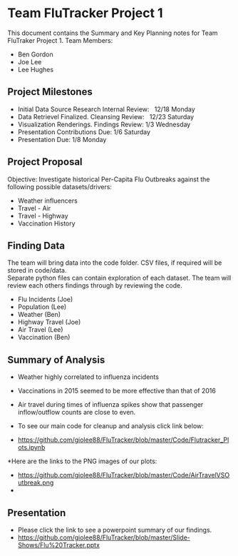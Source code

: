 # Team FluTracker Project 1

This document contains the Summary and Key Planning notes for Team FluTraker Project 1.
Team Members: 
* Ben Gordon
* Joe Lee
* Lee Hughes

## Project Milestones

*  Initial Data Source Research Internal Review:   12/18 Monday
*  Data Retrievel Finalized.  Cleansing Review:   12/23 Saturday
*  Visualization Renderings. Findings Review:  1/3 Wednesday
*  Presentation Contributions Due: 1/6 Saturday
*  Presentation Due:  1/8 Monday

## Project Proposal
Objective: Investigate historical Per-Capita Flu Outbreaks against the following possible datasets/drivers:
* Weather influencers
* Travel - Air
* Travel - Highway
* Vaccination History

## Finding Data
The team will bring data into the code folder.  CSV files, if required will be stored in code/data.  
Separate python files can contain exploration of each dataset.  The team will review each others findings through by reviewing the code.  
* Flu Incidents (Joe)
* Population (Lee) 
* Weather (Ben)
* Highway Travel (Joe)
* Air Travel (Lee) 
* Vaccination (Ben)

## Summary of Analysis

* Weather highly correlated to influenza incidents
* Vaccinations in 2015 seemed to be more effective than that of 2016
* Air travel during times of influenza spikes show that passenger inflow/outflow counts are close to even.

* To see our main code for cleanup and analysis click link below:
* https://github.com/giolee88/FluTracker/blob/master/Code/Flutracker_Plots.ipynb

*Here are the links to the PNG images of our plots:
* https://github.com/giolee88/FluTracker/blob/master/Code/AirTravelVSOutbreak.png
* 

## Presentation
* Please click the link to see a powerpoint summary of our findings.
* https://github.com/giolee88/FluTracker/blob/master/Slide-Shows/Flu%20Tracker.pptx
 
